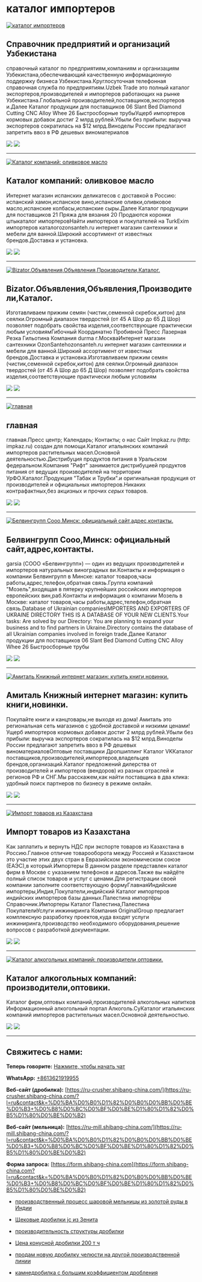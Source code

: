 # каталог импортеров

<a href="https://swt.shibang-china.com/?l=ru&img&k=%D0%BA%D0%B0%D1%82%D0%B0%D0%BB%D0%BE%D0%B3+%D0%B8%D0%BC%D0%BF%D0%BE%D1%80%D1%82%D0%B5%D1%80%D0%BE%D0%B2" target="_blank">![каталог импортеров](http://static.shibang-china.com/all-800x300/153.jpg)</a>

## Справочник предприятий и организаций Узбекистана
cправочный каталог по предприятиям,компаниям и организациям Узбекистана,обеспечивающий качественную информационную поддержку бизнеса Узбекистана.Круглосуточная телефонная справочная служба по предприятиям.Uzbek Trade это полный каталог экспортеров,производителей и импортеров работающих на рынке Узбекистана.Глобальной производителей,поставщиков,экспортеров и.Далее Каталог продукции для поставщиков 06 Slant Bed Diamond Cutting CNC Alloy Whee 26 Быстросборные трубыУщерб импортеров кормовых добавок достиг 2 млрд рублей.Убыли без прибыли: выручка экспортеров сократилась на $12 млрд.Виноделы России предлагают запретить ввоз в РФ дешевых виноматериалов


<a href="https://whatsapp.shibangsoft.com/WhatsApp.php" target="_blank" title="WhatsApp">![](http://static.shibang-china.com/icon/whatsapp.png)</a> <a href="https://swt.shibang-china.com/?l=ru&icon&k=%D0%BA%D0%B0%D1%82%D0%B0%D0%BB%D0%BE%D0%B3+%D0%B8%D0%BC%D0%BF%D0%BE%D1%80%D1%82%D0%B5%D1%80%D0%BE%D0%B2" target="_blank">![](http://static.shibang-china.com/icon/chat-ru.png)</a>

---

<a href="https://swt.shibang-china.com/?l=ru&img&k=%D0%BA%D0%B0%D1%82%D0%B0%D0%BB%D0%BE%D0%B3+%D0%B8%D0%BC%D0%BF%D0%BE%D1%80%D1%82%D0%B5%D1%80%D0%BE%D0%B2" target="_blank">![Каталог компаний: оливковое масло](http://static.shibang-china.com/all-800x300/942.jpg)</a>

## Каталог компаний: оливковое масло
Интернет магазин испанских деликатесов с доставкой в Россию: испанский хамон,испанское вино,испанские оливки,оливковое масло,испанские колбасы,испанские сыры.Далее Каталог продукции для поставщиков 21 Пряжа для вязания 20 Продаются коронки штыкаталог импортеровНайти импортеров и покупателей на TurkExim импортеров каталогozonsanteh.ru интернет магазин сантехники и мебели для ванной.Широкий ассортимент от известных брендов.Доставка и установка.


<a href="https://whatsapp.shibangsoft.com/WhatsApp.php" target="_blank" title="WhatsApp">![](http://static.shibang-china.com/icon/whatsapp.png)</a> <a href="https://swt.shibang-china.com/?l=ru&icon&k=%D0%BA%D0%B0%D1%82%D0%B0%D0%BB%D0%BE%D0%B3+%D0%B8%D0%BC%D0%BF%D0%BE%D1%80%D1%82%D0%B5%D1%80%D0%BE%D0%B2" target="_blank">![](http://static.shibang-china.com/icon/chat-ru.png)</a>

---

<a href="https://swt.shibang-china.com/?l=ru&img&k=%D0%BA%D0%B0%D1%82%D0%B0%D0%BB%D0%BE%D0%B3+%D0%B8%D0%BC%D0%BF%D0%BE%D1%80%D1%82%D0%B5%D1%80%D0%BE%D0%B2" target="_blank">![Bizator.Объявления,Объявления,Производители,Каталог.](http://static.shibang-china.com/all-800x300/953.jpg)</a>

## Bizator.Объявления,Объявления,Производители,Каталог.
Изготавливаем прижим семян (чистик,семенной скребок,китон) для сеялки.Огромный диапазон твердостей (от 45 А Шор до 65 Д Шор) позволяет подобрать свойства изделия,соответствующие практически любым условиямГибочный Координатно Пробивной Пресс Лазерная Резка Гильотина Компания durma г.МоскваИнтернет магазин сантехники OzonSantehozonsanteh.ru интернет магазин сантехники и мебели для ванной.Широкий ассортимент от известных брендов.Доставка и установка.Изготавливаем прижим семян (чистик,семенной скребок,китон) для сеялки.Огромный диапазон твердостей (от 45 А Шор до 65 Д Шор) позволяет подобрать свойства изделия,соответствующие практически любым условиям


<a href="https://whatsapp.shibangsoft.com/WhatsApp.php" target="_blank" title="WhatsApp">![](http://static.shibang-china.com/icon/whatsapp.png)</a> <a href="https://swt.shibang-china.com/?l=ru&icon&k=%D0%BA%D0%B0%D1%82%D0%B0%D0%BB%D0%BE%D0%B3+%D0%B8%D0%BC%D0%BF%D0%BE%D1%80%D1%82%D0%B5%D1%80%D0%BE%D0%B2" target="_blank">![](http://static.shibang-china.com/icon/chat-ru.png)</a>

---

<a href="https://swt.shibang-china.com/?l=ru&img&k=%D0%BA%D0%B0%D1%82%D0%B0%D0%BB%D0%BE%D0%B3+%D0%B8%D0%BC%D0%BF%D0%BE%D1%80%D1%82%D0%B5%D1%80%D0%BE%D0%B2" target="_blank">![главная](http://static.shibang-china.com/all-800x300/998.jpg)</a>

## главная
главная.Пресс центр; Календарь; Контакты; о нас Сайт Impkaz.ru (http: impkaz.ru) создан для помощи.Каталог итальянских компаний импортеров растительных масел.Основной деятельностью.Дистрибуция продуктов питания в Уральском федеральном.Компания &quot;Рифт&quot; занимается дистрибуцией продуктов питания от ведущих производителей на территории УрФО.Каталог.Продукция &quot;Табак и Трубки&quot;.и оригинальная продукция от производителей и официальных импортеров.Никаких контрафактных,без акцизных и прочих *серых* товаров.


<a href="https://whatsapp.shibangsoft.com/WhatsApp.php" target="_blank" title="WhatsApp">![](http://static.shibang-china.com/icon/whatsapp.png)</a> <a href="https://swt.shibang-china.com/?l=ru&icon&k=%D0%BA%D0%B0%D1%82%D0%B0%D0%BB%D0%BE%D0%B3+%D0%B8%D0%BC%D0%BF%D0%BE%D1%80%D1%82%D0%B5%D1%80%D0%BE%D0%B2" target="_blank">![](http://static.shibang-china.com/icon/chat-ru.png)</a>

---

<a href="https://swt.shibang-china.com/?l=ru&img&k=%D0%BA%D0%B0%D1%82%D0%B0%D0%BB%D0%BE%D0%B3+%D0%B8%D0%BC%D0%BF%D0%BE%D1%80%D1%82%D0%B5%D1%80%D0%BE%D0%B2" target="_blank">![Белвингрупп Сооо,Минск: официальный сайт,адрес,контакты.](http://static.shibang-china.com/all-800x300/117.jpg)</a>

## Белвингрупп Сооо,Минск: официальный сайт,адрес,контакты.
garsia (СООО &#171;Белвингрупп&#187;) — один из ведущих производителей и импортеров натуральных виноградных ви.Контакты и информация о компании Белвингрупп в Минске: каталог товаров,часы работы,адрес,телефон,обратная связь.Группа компаний &quot;Мозель&quot;,входящая в пятерку крупнейших российских импортеров европейских вин,раб.Контакты и информация о компании Мозель в Москвe: каталог товаров,часы работы,адрес,телефон,обратная связь.Database of Ukrainian companiesIMPORTERS AND EXPORTERS OF UKRAINE DIRECTORY THIS IS A DATABASE OF YOUR NEW CLIENTS.Your tasks: Are solved by our Directory: You are planning to expand your business and to find partners in Ukraine.Directory contains the database of all Ukrainian companies involved in foreign trade.Далее Каталог продукции для поставщиков 06 Slant Bed Diamond Cutting CNC Alloy Whee 26 Быстросборные трубы


<a href="https://whatsapp.shibangsoft.com/WhatsApp.php" target="_blank" title="WhatsApp">![](http://static.shibang-china.com/icon/whatsapp.png)</a> <a href="https://swt.shibang-china.com/?l=ru&icon&k=%D0%BA%D0%B0%D1%82%D0%B0%D0%BB%D0%BE%D0%B3+%D0%B8%D0%BC%D0%BF%D0%BE%D1%80%D1%82%D0%B5%D1%80%D0%BE%D0%B2" target="_blank">![](http://static.shibang-china.com/icon/chat-ru.png)</a>

---

<a href="https://swt.shibang-china.com/?l=ru&img&k=%D0%BA%D0%B0%D1%82%D0%B0%D0%BB%D0%BE%D0%B3+%D0%B8%D0%BC%D0%BF%D0%BE%D1%80%D1%82%D0%B5%D1%80%D0%BE%D0%B2" target="_blank">![Амиталь Книжный интернет магазин: купить книги,новинки.](http://static.shibang-china.com/all-800x300/424.jpg)</a>

## Амиталь Книжный интернет магазин: купить книги,новинки.
Покупайте книги и канцтовары,не выходя из дома! Амиталь это региональная сеть магазинов с удобной доставкой и низкими ценами!Ущерб импортеров кормовых добавок достиг 2 млрд рублей.Убыли без прибыли: выручка экспортеров сократилась на $12 млрд.Виноделы России предлагают запретить ввоз в РФ дешевых виноматериаловОптовые поставщики Дропшиппинг Каталог VKКаталог поставщиков,производителей,импортеров,владельцев брендов,организаций.Каталог предложений дилерства от производителей и импортеров (вендоров) из разных отраслей и регионов РФ и СНГ.Мы расскажем,как найти поставщика в два клика: удобный поиск партнеров по бизнесу в режиме онлайн.


<a href="https://whatsapp.shibangsoft.com/WhatsApp.php" target="_blank" title="WhatsApp">![](http://static.shibang-china.com/icon/whatsapp.png)</a> <a href="https://swt.shibang-china.com/?l=ru&icon&k=%D0%BA%D0%B0%D1%82%D0%B0%D0%BB%D0%BE%D0%B3+%D0%B8%D0%BC%D0%BF%D0%BE%D1%80%D1%82%D0%B5%D1%80%D0%BE%D0%B2" target="_blank">![](http://static.shibang-china.com/icon/chat-ru.png)</a>

---

<a href="https://swt.shibang-china.com/?l=ru&img&k=%D0%BA%D0%B0%D1%82%D0%B0%D0%BB%D0%BE%D0%B3+%D0%B8%D0%BC%D0%BF%D0%BE%D1%80%D1%82%D0%B5%D1%80%D0%BE%D0%B2" target="_blank">![Импорт товаров из Казахстана](http://static.shibang-china.com/all-800x300/321.jpg)</a>

## Импорт товаров из Казахстана
Как заплатить и вернуть НДС при экспорте товаров из Казахстана в Россию.Главное отличие товарооборота между Россией и Казахстаном это участие этих двух стран в Евразийском экономическом союзе (ЕАЭС),в который.Импортеры В данном разделе представлен каталог фирм в Москвe с указанием телефонов и адресов.Также вы найдёте полный список товаров и услуг с ценами.Для регистрации своей компании заполните соответствующую формуГлавнаяИндийские импортеры,Индия,Покупатели,индийский Каталог импортеров индийских импортеров базы данных.Палестина импортёры Справочник.Импортеры Каталог Палестина,Палестина ПокупателиУслуги инжиниринга Компания OriginalGroup предлагает комплексную разработку проектов,куда входят услуги инжиниринга,производство необходимого оборудования,решение вопросов с разработкой документации.


<a href="https://whatsapp.shibangsoft.com/WhatsApp.php" target="_blank" title="WhatsApp">![](http://static.shibang-china.com/icon/whatsapp.png)</a> <a href="https://swt.shibang-china.com/?l=ru&icon&k=%D0%BA%D0%B0%D1%82%D0%B0%D0%BB%D0%BE%D0%B3+%D0%B8%D0%BC%D0%BF%D0%BE%D1%80%D1%82%D0%B5%D1%80%D0%BE%D0%B2" target="_blank">![](http://static.shibang-china.com/icon/chat-ru.png)</a>

---

<a href="https://swt.shibang-china.com/?l=ru&img&k=%D0%BA%D0%B0%D1%82%D0%B0%D0%BB%D0%BE%D0%B3+%D0%B8%D0%BC%D0%BF%D0%BE%D1%80%D1%82%D0%B5%D1%80%D0%BE%D0%B2" target="_blank">![Каталог алкогольных компаний: производители,оптовики.](http://static.shibang-china.com/all-800x300/1339.jpg)</a>

## Каталог алкогольных компаний: производители,оптовики.
Каталог фирм,оптовых компаний,производителей алкогольных напитков Информационный алкогольный портал Алкоголь.СуКаталог итальянских компаний импортеров растительных масел.Основной деятельностью.

<a href="https://whatsapp.shibangsoft.com/WhatsApp.php" target="_blank" title="WhatsApp">![](http://static.shibang-china.com/icon/whatsapp.png)</a> <a href="https://swt.shibang-china.com/?l=ru&icon&k=%D0%BA%D0%B0%D1%82%D0%B0%D0%BB%D0%BE%D0%B3+%D0%B8%D0%BC%D0%BF%D0%BE%D1%80%D1%82%D0%B5%D1%80%D0%BE%D0%B2" target="_blank">![](http://static.shibang-china.com/icon/chat-ru.png)</a>

---
## Свяжитесь с нами:

**Теперь говорите:** [Нажмите, чтобы начать чат](https://swt.shibang-china.com?l=ru&contact&k=%D0%BA%D0%B0%D1%82%D0%B0%D0%BB%D0%BE%D0%B3+%D0%B8%D0%BC%D0%BF%D0%BE%D1%80%D1%82%D0%B5%D1%80%D0%BE%D0%B2)

**WhatsApp:**  [+8613621919955](https://whatsapp.shibangsoft.com/WhatsApp.php)

**Веб-сайт (дробилка):** [https://ru-crusher.shibang-china.com/](https://ru-crusher.shibang-china.com/?l=ru&contact&k=%D0%BA%D0%B0%D1%82%D0%B0%D0%BB%D0%BE%D0%B3+%D0%B8%D0%BC%D0%BF%D0%BE%D1%80%D1%82%D0%B5%D1%80%D0%BE%D0%B2)

**Веб-сайт (мельница):** [https://ru-mill.shibang-china.com/](https://ru-mill.shibang-china.com/?l=ru&contact&k=%D0%BA%D0%B0%D1%82%D0%B0%D0%BB%D0%BE%D0%B3+%D0%B8%D0%BC%D0%BF%D0%BE%D1%80%D1%82%D0%B5%D1%80%D0%BE%D0%B2)

**Форма запроса:** [https://form.shibang-china.com](https://form.shibang-china.com?l=ru&contact&k=%D0%BA%D0%B0%D1%82%D0%B0%D0%BB%D0%BE%D0%B3+%D0%B8%D0%BC%D0%BF%D0%BE%D1%80%D1%82%D0%B5%D1%80%D0%BE%D0%B2)

* [производственный процесс шаровой мельницы из золотой руды в Индии](../124/%D0%BF%D1%80%D0%BE%D0%B8%D0%B7%D0%B2%D0%BE%D0%B4%D1%81%D1%82%D0%B2%D0%B5%D0%BD%D0%BD%D1%8B%D0%B9%20%D0%BF%D1%80%D0%BE%D1%86%D0%B5%D1%81%D1%81%20%D1%88%D0%B0%D1%80%D0%BE%D0%B2%D0%BE%D0%B9%20%D0%BC%D0%B5%D0%BB%D1%8C%D0%BD%D0%B8%D1%86%D1%8B%20%D0%B8%D0%B7%20%D0%B7%D0%BE%D0%BB%D0%BE%D1%82%D0%BE%D0%B9%20%D1%80%D1%83%D0%B4%D1%8B%20%D0%B2%20%D0%98%D0%BD%D0%B4%D0%B8%D0%B8.md)

* [Щековые дробилки jc из Зенита](../125/%D0%A9%D0%B5%D0%BA%D0%BE%D0%B2%D1%8B%D0%B5%20%D0%B4%D1%80%D0%BE%D0%B1%D0%B8%D0%BB%D0%BA%D0%B8%20jc%20%D0%B8%D0%B7%20%D0%97%D0%B5%D0%BD%D0%B8%D1%82%D0%B0.md)

* [производительность структуры дробилки](../124/%D0%BF%D1%80%D0%BE%D0%B8%D0%B7%D0%B2%D0%BE%D0%B4%D0%B8%D1%82%D0%B5%D0%BB%D1%8C%D0%BD%D0%BE%D1%81%D1%82%D1%8C%20%D1%81%D1%82%D1%80%D1%83%D0%BA%D1%82%D1%83%D1%80%D1%8B%20%D0%B4%D1%80%D0%BE%D0%B1%D0%B8%D0%BB%D0%BA%D0%B8.md)

* [Цена конусной дробилки 200 т  ч](../125/%D0%A6%D0%B5%D0%BD%D0%B0%20%D0%BA%D0%BE%D0%BD%D1%83%D1%81%D0%BD%D0%BE%D0%B9%20%D0%B4%D1%80%D0%BE%D0%B1%D0%B8%D0%BB%D0%BA%D0%B8%20200%20%D1%82%20%20%D1%87.md)

* [продам новую дробилку челюсти на другой производственной линии](../125/%D0%BF%D1%80%D0%BE%D0%B4%D0%B0%D0%BC%20%D0%BD%D0%BE%D0%B2%D1%83%D1%8E%20%D0%B4%D1%80%D0%BE%D0%B1%D0%B8%D0%BB%D0%BA%D1%83%20%D1%87%D0%B5%D0%BB%D1%8E%D1%81%D1%82%D0%B8%20%D0%BD%D0%B0%20%D0%B4%D1%80%D1%83%D0%B3%D0%BE%D0%B9%20%D0%BF%D1%80%D0%BE%D0%B8%D0%B7%D0%B2%D0%BE%D0%B4%D1%81%D1%82%D0%B2%D0%B5%D0%BD%D0%BD%D0%BE%D0%B9%20%D0%BB%D0%B8%D0%BD%D0%B8%D0%B8.md)

* [камнедробилка с большим коэффициентом дробления](../123/%D0%BA%D0%B0%D0%BC%D0%BD%D0%B5%D0%B4%D1%80%D0%BE%D0%B1%D0%B8%D0%BB%D0%BA%D0%B0%20%D1%81%20%D0%B1%D0%BE%D0%BB%D1%8C%D1%88%D0%B8%D0%BC%20%D0%BA%D0%BE%D1%8D%D1%84%D1%84%D0%B8%D1%86%D0%B8%D0%B5%D0%BD%D1%82%D0%BE%D0%BC%20%D0%B4%D1%80%D0%BE%D0%B1%D0%BB%D0%B5%D0%BD%D0%B8%D1%8F.md)